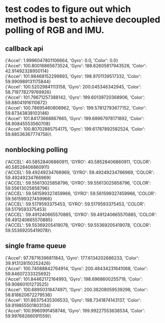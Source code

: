 # test codes to figure out which method is best to achieve decoupled polling of RGB and IMU.

## callback api
{'Accel': 1.9996047801106664, 'Gyro': 0.0, 'Color': 0.0}\
{'Accel': 100.80016865673524, 'Gyro': 188.62605817943526, 'Color': 42.91492328950114}\
{'Accel': 101.98468152299893, 'Gyro': 198.9701139517332, 'Color': 59.990989131175844}\
{'Accel': 100.52029841113158, 'Gyro': 200.045346342945, 'Color': 58.719778279769926}\
{'Accel': 101.79671257388142, 'Gyro': 199.60139720368906, 'Color': 59.88041916110672}\
{'Accel': 100.78695460806962, 'Gyro': 199.57812793677152, 'Color': 59.87343838103146}\
{'Accel': 101.84173668867665, 'Gyro': 199.68967978171892, 'Color': 58.90845553560708}\
{'Accel': 100.80702885754175, 'Gyro': 199.61787892582524, 'Color': 59.88536367774758}\

## nonblocking polling
{'ACCEL': 40.58528406860911, 'GYRO': 40.58528406860911, 'COLOR': 40.58528406860911}\
{'ACCEL': 59.49249234766969, 'GYRO': 59.49249234766969, 'COLOR': 59.49249234766969}\
{'ACCEL': 59.55613025858796, 'GYRO': 59.55613025858796, 'COLOR': 59.55613025858796}\
{'ACCEL': 59.561599327459966, 'GYRO': 59.561599327459966, 'COLOR': 59.561599327459966}\
{'ACCEL': 59.5179593375453, 'GYRO': 59.5179593375453, 'COLOR': 59.5179593375453}\
{'ACCEL': 59.491240665570885, 'GYRO': 59.491240665570885, 'COLOR': 59.491240665570885}\
{'ACCEL': 59.55369205419078, 'GYRO': 59.55369205419078, 'COLOR': 59.55369205419078}\

## single frame queue
{'Accel': 97.78716396811843, 'Gyro': 177.6134202686233, 'Color': 39.913128150252426}\
{'Accel': 100.74088842764914, 'Gyro': 200.48434231641068, 'Color': 59.84607233325692}\
{'Accel': 101.84462172164993, 'Gyro': 198.6968600255719, 'Color': 59.90860101273525}\
{'Accel': 100.68950318474971, 'Gyro': 200.38208059539298, 'Color': 58.818620672279536}\
{'Accel': 101.86375435306533, 'Gyro': 198.7341874143137, 'Color': 59.919855501803134}\
{'Accel': 100.9960991458746, 'Gyro': 199.99227553638534, 'Color': 59.99768266091559}\
